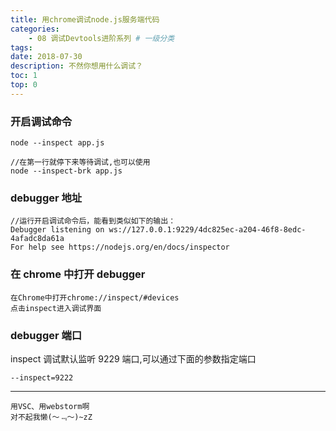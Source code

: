 ```yaml
---
title: 用chrome调试node.js服务端代码
categories:
    - 08 调试Devtools进阶系列 # 一级分类
tags:
date: 2018-07-30
description: 不然你想用什么调试？
toc: 1
top: 0
---
```


### 开启调试命令

```
node --inspect app.js

//在第一行就停下来等待调试,也可以使用
node --inspect-brk app.js
```

### debugger 地址

```
//运行开启调试命令后，能看到类似如下的输出：
Debugger listening on ws://127.0.0.1:9229/4dc825ec-a204-46f8-8edc-4afadc8da61a
For help see https://nodejs.org/en/docs/inspector
```

### 在 chrome 中打开 debugger

```
在Chrome中打开chrome://inspect/#devices
点击inspect进入调试界面
```

### debugger 端口

inspect 调试默认监听 9229 端口,可以通过下面的参数指定端口

```
--inspect=9222
```

---

    用VSC、用webstorm啊
    对不起我懒(～﹃～)~zZ
